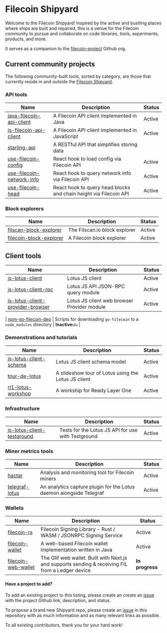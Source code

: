 # Filecoin Shipyard

Welcome to the Filecoin Shipyard! Inspired by the active and bustling places where ships are built and repaired, this is a venue for the Filecoin community to pursue and collaborate on code libraries, tools, experiments, products, and more.

It serves as a companion to the [filecoin-project](https://github.com/filecoin-project) Github org.

## Current community projects

The following community-built tools, sorted by category, are those that currently reside in and outside the [Filecoin Shipyard](https://github.com/filecoin-shipyard).

### API tools

| Name | Description  | Status |
|---|---|---|
| [java-filecoin-api-client](https://github.com/filecoin-shipyard/java-filecoin-api-client) |  A Filecoin API client implemented in Java | Active |
| [js-filecoin-api-client](https://github.com/filecoin-shipyard/js-filecoin-api-client) | A Filecoin API client implemented in JavaScript | Active |
| [starling-api](https://github.com/smalldata-industries/starling-api) | A RESTful API that simplifies storing data |
| [use-filecoin-config](https://github.com/filecoin-shipyard/use-filecoin-config) | React hook to load config via Filecoin API | Active |
| [use-filecoin-network-info](https://github.com/filecoin-shipyard/use-filecoin-network-info) | React hook to query network info via Filecoin API | Active |
| [use-filecoin-head](https://github.com/filecoin-shipyard/use-filecoin-head) | React hook to query head blocks and chain height via Filecoin API |  Active |


### Block explorers

| Name | Description  | Status |
|---|---|---|
| [filscan-block-explorer](https://github.com/filecoin-shipyard/filscan-block-explorer) | The Filscan.io block explorer | Active |
| [filecoin-block-explorer](https://github.com/filecoin-shipyard/filecoin-block-explorer) | A Filecoin block explorer | Active |

## Client tools

| Name | Description  | Status |
|---|---|---|
| [js-lotus-client](https://github.com/filecoin-shipyard/js-lotus-client) | Lotus JS client | Active |
| [js-lotus-client-rpc](https://github.com/filecoin-shipyard/js-lotus-client) | Lotus JS API JSON-RPC query module | Active |
| [js-lotus-client-provider-browser](https://github.com/filecoin-shipyard/js-lotus-client) | Lotus JS client web browser Provider module | Active |

| [npm-go-filecoin-dep](https://github.com/filecoin-shipyard/npm-go-filecoin-dep) | Scripts for downloading `go-filecoin` to a `node_modules` directory | **Inactive**uu |

### Demonstrations and tutorials

| Name | Description  | Status |
|---|---|---|
| [js-lotus-client-schema](https://github.com/filecoin-shipyard/js-lotus-client-schema) | Lotus JS client schema model | Active |
| [tour-de-lotus](https://github.com/filecoin-shipyard/tour-de-lotus) | A slideshow tour of Lotus using the Lotus JS client | Active |
| [rl1-lotus-workshop](https://github.com/filecoin-shipyard/rl1-lotus-workshop) | A workship for Ready Layer One | Active |

### Infrastructure

| Name | Description  | Status |
|---|---|---|
| [js-lotus-client-testground](https://github.com/filecoin-shipyard/js-lotus-client-testground) | Tests for the Lotus JS API for use with Testground | Active |

### Miner metrics tools

| Name | Description  | Status |
|---|---|---|
| [hactar](https://github.com/filecoin-shipyard/hactar) | Analysis and monitoring tool for Filecoin miners | Active |
| [telegraf-lotus](https://github.com/filecoin-shipyard/telegraf-lotus) | An analytics capture plugin for the Lotus daemon alongside Telegraf |  Active |

### Wallets

| Name | Description  | Status |
|---|---|---|
| [filecoin-rs](https://github.com/zondax/filecoin-rs) | Filecoin Signing Library - Rust / WASM / JSONRPC Signing Service | Active |
| [filecoin-wallet](https://github.com/filecoin-shipyard/filecoin-wallet) | A web-based Filecoin wallet implementation written in Java | Active |
| [filecoin-web-wallet](https://github.com/openworklabs/filecoin-web-wallet) | The Glif web wallet. Built with Next.js and supports sending & receiving FIL from a Ledger device | **In progress** | 

#### Have a project to add?

To add an existing project to this listing, please create an create an [issue](https://github.com/filecoin-shipyard/shipyard/issues/new) with the project Github link, description, and status.

To propose a brand new Shipyard repo, please create an [issue](https://github.com/filecoin-shipyard/shipyard/issues/new) in this repository with as much information and as many relevant links as possible.

To all existing contributors, thank you for your hard work!
